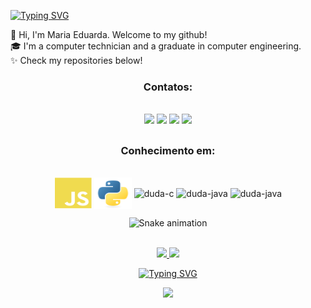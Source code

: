 [![Typing SVG](https://readme-typing-svg.herokuapp.com?size=75&color=982C44&center=true&vCenter=true&width=1920&height=100&lines=%3CMaria+Eduarda%2F%3E)](https://git.io/typing-svg)

<p>
👋 Hi, I'm Maria Eduarda. Welcome to my github!<br/>
🎓 I'm a computer technician and a graduate in computer engineering.<br/>
✨ Check my repositories below!
<p>

<div align="center"> <h3>Contatos:</h3></div>
<div style="display: inline_block" align ="center"><br> 
  <a href="https://www.instagram.com/codeswithmary/" target="_blank"><img src="https://img.shields.io/badge/-Instagram-%23E4405F?style=for-the-badge&logo=instagram&logoColor=white" target="_blank"></a>
 <a href="https://discord.gg/rzvgKwC6" target="_blank"><img src="https://img.shields.io/badge/Discord-7289DA?style=for-the-badge&logo=discord&logoColor=white" target="_blank"></a> 
  <a href="https://www.linkedin.com/in/mariaeduardapsm/" target="_blank"><img src="https://img.shields.io/badge/-LinkedIn-%230077B5?style=for-the-badge&logo=linkedin&logoColor=white" target="_blank"></a> 
  <a href="mailto:mariaeduardapereirasm@gmail.com" target="_blank"><img src="https://img.shields.io/badge/Gmail-D14836?style=for-the-badge&logo=gmail&logoColor=white" target="_blank"></a>  
</div>

  ##
  
<div align="center"><h3>Conhecimento em:</h3> </div>
<div style="display: inline_block" align="center"><br>
  <img align="center" alt="duda-Js" height="50" width="60" src="https://raw.githubusercontent.com/devicons/devicon/master/icons/javascript/javascript-plain.svg">
  
  <img align="center" alt="duda-Python" height="50" width="60" src="https://raw.githubusercontent.com/devicons/devicon/master/icons/python/python-original.svg"> 
    <img align="center" alt="duda-c" height="50" width="60" src="https://cdn.jsdelivr.net/gh/devicons/devicon/icons/c/c-plain.svg" />
  <img align="center" alt="duda-java" height="50" width="60" src="https://cdn.jsdelivr.net/gh/devicons/devicon/icons/java/java-original.svg" />
  <img align="center" alt="duda-java" height="50" width="50" src="https://img.icons8.com/color/344/c-plus-plus-logo.png" />
  
   ![Snake animation](https://github.com/MariaEduardaPereiraSm/MariaEduardaPereiraSm/blob/output/github-contribution-grid-snake.svg)

 
<div align="center"></br>
  <a href="https://github.com/MariaEduardaPereiraSm">
  <img height="150em" src="https://github-readme-stats.vercel.app/api?username=MariaEduardaPereiraSm&show_icons=true&theme=moltack&include_all_commits=true&count_private=true"/>
  <img height="150em" src="https://github-readme-stats.vercel.app/api/top-langs/?username=MariaEduardaPereiraSm&layout=compact&langs_count=7&theme=moltack"/>
</div>
 
[![Typing SVG](https://readme-typing-svg.herokuapp.com?size=25&color=982C44&center=true&vCenter=true&lines=Let's+program%3F)](https://git.io/typing-svg)

 <div align="center">
<img src="https://user-images.githubusercontent.com/86379615/176709038-17156a2e-cf64-44df-91b2-f96bf78617e6.gif" width=40%>
</div>                                                                                                                              
